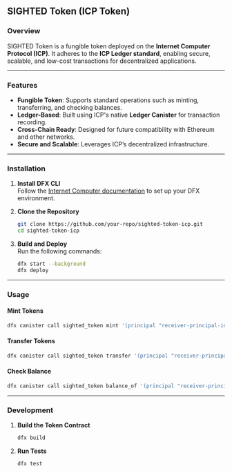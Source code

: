 ## **SIGHTED Token (ICP Token)**

### **Overview**
SIGHTED Token is a fungible token deployed on the **Internet Computer Protocol (ICP)**. It adheres to the **ICP Ledger standard**, enabling secure, scalable, and low-cost transactions for decentralized applications.

---

### **Features**
- **Fungible Token**: Supports standard operations such as minting, transferring, and checking balances.
- **Ledger-Based**: Built using ICP's native **Ledger Canister** for transaction recording.
- **Cross-Chain Ready**: Designed for future compatibility with Ethereum and other networks.
- **Secure and Scalable**: Leverages ICP’s decentralized infrastructure.

---

### **Installation**
1. **Install DFX CLI**  
   Follow the [Internet Computer documentation](https://internetcomputer.org/docs/current/developer-docs/setup/install/) to set up your DFX environment.

2. **Clone the Repository**
   ```bash
   git clone https://github.com/your-repo/sighted-token-icp.git
   cd sighted-token-icp
   ```

3. **Build and Deploy**  
   Run the following commands:
   ```bash
   dfx start --background
   dfx deploy
   ```

---

### **Usage**
#### Mint Tokens
```bash
dfx canister call sighted_token mint '(principal "receiver-principal-id", 1000)'
```

#### Transfer Tokens
```bash
dfx canister call sighted_token transfer '(principal "receiver-principal-id", 500)'
```

#### Check Balance
```bash
dfx canister call sighted_token balance_of '(principal "receiver-principal-id")'
```
---

### **Development**
1. **Build the Token Contract**
   ```bash
   dfx build
   ```

2. **Run Tests**
   ```bash
   dfx test
   ```
